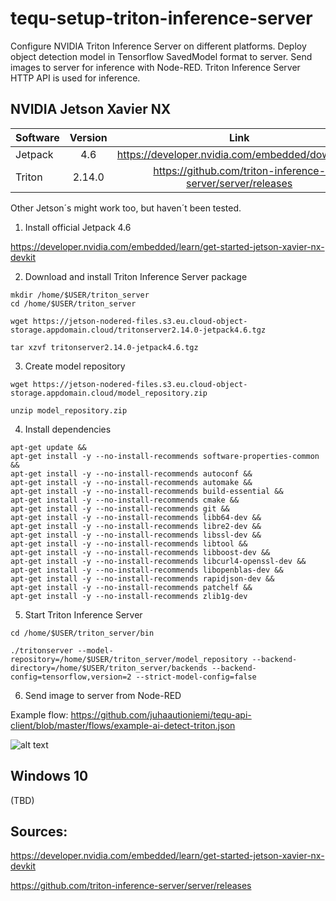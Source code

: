 # tequ-setup-triton-inference-server
Configure NVIDIA Triton Inference Server on different platforms. Deploy object detection model in Tensorflow SavedModel format to server. Send images to server for inference with Node-RED. Triton Inference Server HTTP API is used for inference.

## NVIDIA Jetson Xavier NX

| Software      | Version       | Link |
| ------------- |:-------------:| :-------------:|
| Jetpack       | 4.6           | https://developer.nvidia.com/embedded/downloads |
| Triton        | 2.14.0        | https://github.com/triton-inference-server/server/releases |

Other Jetson´s might work too, but haven´t been tested.

1. Install official Jetpack 4.6

https://developer.nvidia.com/embedded/learn/get-started-jetson-xavier-nx-devkit

2. Download and install Triton Inference Server package
```
mkdir /home/$USER/triton_server
cd /home/$USER/triton_server
```
```
wget https://jetson-nodered-files.s3.eu.cloud-object-storage.appdomain.cloud/tritonserver2.14.0-jetpack4.6.tgz
```

```
tar xzvf tritonserver2.14.0-jetpack4.6.tgz
```

3. Create model repository
```
wget https://jetson-nodered-files.s3.eu.cloud-object-storage.appdomain.cloud/model_repository.zip
```
```
unzip model_repository.zip
```

4. Install dependencies

```
apt-get update &&
apt-get install -y --no-install-recommends software-properties-common &&
apt-get install -y --no-install-recommends autoconf &&
apt-get install -y --no-install-recommends automake &&
apt-get install -y --no-install-recommends build-essential &&
apt-get install -y --no-install-recommends cmake &&
apt-get install -y --no-install-recommends git &&
apt-get install -y --no-install-recommends libb64-dev &&
apt-get install -y --no-install-recommends libre2-dev &&
apt-get install -y --no-install-recommends libssl-dev &&
apt-get install -y --no-install-recommends libtool &&
apt-get install -y --no-install-recommends libboost-dev &&
apt-get install -y --no-install-recommends libcurl4-openssl-dev &&
apt-get install -y --no-install-recommends libopenblas-dev &&
apt-get install -y --no-install-recommends rapidjson-dev &&
apt-get install -y --no-install-recommends patchelf &&
apt-get install -y --no-install-recommends zlib1g-dev
```

5. Start Triton Inference Server
```
cd /home/$USER/triton_server/bin
```

```
./tritonserver --model-repository=/home/$USER/triton_server/model_repository --backend-directory=/home/$USER/triton_server/backends --backend-config=tensorflow,version=2 --strict-model-config=false
```

6. Send image to server from Node-RED

Example flow: https://github.com/juhaautioniemi/tequ-api-client/blob/master/flows/example-ai-detect-triton.json

![alt text](
https://github.com/juhaautioniemi/tequ-setup-triton-inference-server/blob/main/images/example-ai-detect-triton.JPG "Example")



## Windows 10

(TBD)


## Sources:

https://developer.nvidia.com/embedded/learn/get-started-jetson-xavier-nx-devkit

https://github.com/triton-inference-server/server/releases
